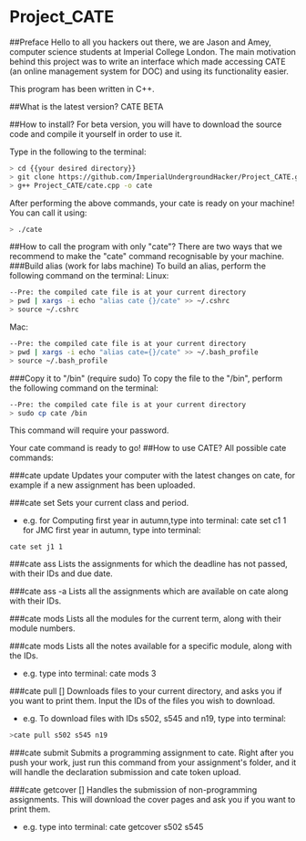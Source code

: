Project_CATE
============
##Preface
Hello to all you hackers out there, we are Jason and Amey, computer science students at Imperial College London. The main motivation behind this project was to write an interface which made accessing CATE (an online management system for DOC) and using its functionality easier.

This program has been written in C++.

##What is the latest version?
CATE BETA

##How to install?
For beta version, you will have to download the source code and compile it yourself in order to use it.

Type in the following to the terminal:
```bash
> cd {{your desired directory}}
> git clone https://github.com/ImperialUndergroundHacker/Project_CATE.git
> g++ Project_CATE/cate.cpp -o cate
```

After performing the above commands, your cate is ready on your machine! You can call it using:
```bash
> ./cate
```

##How to call the program with only "cate"?
There are two ways that we recommend to make the "cate" command recognisable by your machine.
###Build alias (work for labs machine)
To build an alias, perform the following command on the terminal:
Linux:
```bash
--Pre: the compiled cate file is at your current directory
> pwd | xargs -i echo "alias cate {}/cate" >> ~/.cshrc
> source ~/.cshrc
```
Mac:
```bash
--Pre: the compiled cate file is at your current directory
> pwd | xargs -i echo "alias cate={}/cate" >> ~/.bash_profile
> source ~/.bash_profile
```
###Copy it to "/bin" (require sudo)
To copy the file to the "/bin", perform the following command on the terminal:
```bash
--Pre: the compiled cate file is at your current directory
> sudo cp cate /bin
```
This command will require your password.

Your cate command is ready to go!
##How to use CATE?
All possible cate commands:

###cate update
Updates your computer with the latest changes on cate, for example if a new assignment has been uploaded.

###cate set <class> <period>
Sets your current class and period.
- e.g. for Computing first year in autumn,type into terminal: cate set c1 1 for JMC first year in autumn, type into terminal:
```bashe
cate set j1 1
```

###cate ass
Lists the assignments for which the deadline has not passed, with their IDs and due date.

###cate ass -a
Lists all the assignments which are available on cate along with their IDs.

###cate mods
Lists all the modules for the current term, along with their module numbers.

###cate mods <modnumber>
Lists all the notes available for a specific module, along with the IDs.
- e.g. type into terminal: cate mods 3

###cate pull [<id>]
Downloads files to your current directory, and asks you if you want to print them. Input the IDs of the files you wish to download.
- e.g. To download files with IDs s502, s545 and n19, type into terminal:
```bash
>cate pull s502 s545 n19
```

###cate submit <id>
Submits a programming assignment to cate. Right after you push your work, just run this command from your assignment's folder, and it will handle the declaration submission and cate token upload.

###cate getcover [<id>]
Handles the submission of non-programming assignments. This will download the cover pages and ask you if you want to print them.
- e.g. type into terminal: cate getcover s502 s545
